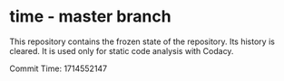 # time - master branch

This repository contains the frozen state of the repository.
Its history is cleared. It is used only for static code
analysis with Codacy.

Commit Time: 1714552147